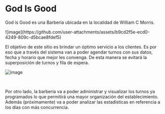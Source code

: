 <h1>God Is Good</h1>

<p>God is Good es una Barberia ubicada en la localidad de William C Morris.</p>
![image](https://github.com/user-attachments/assets/b9cd2f5e-ecd0-4249-809c-d5bcae8fdef5)

<br>
<p>El objetivo de este sitio es brindar un óptimo servicio a los clientes. Es por eso que a través del sistema van a poder agendar turnos con sus datos, fecha y horario que mejor les convenga.
De esta manera se evitará la superposición de turnos y fila de espera.</p>

![image](https://github.com/user-attachments/assets/ed2fe876-866e-4390-918a-65ebd9f3b949)


<br>
<p>Por otro lado, la barbería va a poder administrar y visualizar los turnos ya programados lo que permitirá una mayor organización del establecimiento. 
Además (próximamente) va a poder analizar las estadísticas en referencia a los días con más concurrencia.</p>
